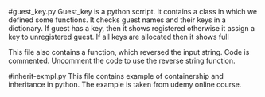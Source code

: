 #guest_key.py
Guest_key is a python scrript.
It contains a class in which we defined some functions.
It checks guest names and their keys in a dictionary.
If guest has a key, then it shows registered otherwise it assign a key to unregistered guest.
If all keys are allocated then it shows full

This file also contains a function, which reversed the input string. Code is commented.
Uncomment the code to use the reverse string function.

#inherit-exmpl.py
This file contains example of containership and inheritance in python.
The example is taken from udemy online course.

